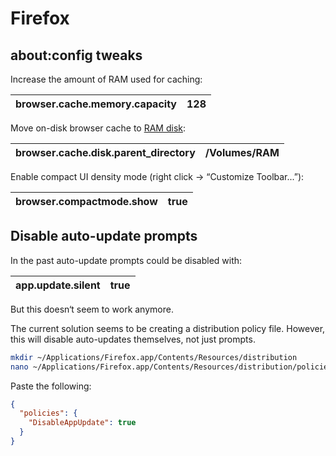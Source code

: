 # Firefox

## about:config tweaks

Increase the amount of RAM used for caching:

| browser.cache.memory.capacity | 128
| - | -

Move on-disk browser cache to [RAM disk](/.local/bin/ramdisk):

| browser.cache.disk.parent_directory | /Volumes/RAM
| - | -

Enable compact UI density mode (right click -> “Customize Toolbar...”):

| browser.compactmode.show | true
| - | -

## Disable auto-update prompts

In the past auto-update prompts could be disabled with:

| app.update.silent | true
| - | -

But this doesn‘t seem to work anymore.

The current solution seems to be creating a distribution policy file. However, this will disable auto-updates themselves, not just prompts.

```bash
mkdir ~/Applications/Firefox.app/Contents/Resources/distribution
nano ~/Applications/Firefox.app/Contents/Resources/distribution/policies.json
```

Paste the following:

```json
{
  "policies": {
    "DisableAppUpdate": true
  }
}
```
